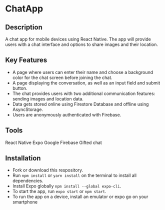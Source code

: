 # ChatApp

## Description

A chat app for mobile devices using React Native. The app will provide users with a chat interface and options to share images and their location.

## Key Features

* A page where users can enter their name and choose a background color for the chat screen before joining the chat.
* A page displaying the conversation, as well as an input field and submit button.
* The chat provides users with two additional communication features: sending images and location data.
* Data gets stored online using Firestore Database and offline using AsyncStorage.
* Users are anonymously authenticated with Firebase. 

## Tools

React Native
Expo
Google Firebase
Gifted chat

## Installation

* Fork or download this respository.
* Run `npm install` or `yarn install` on the terminal to install all dependencies.
* Install Expo globally `npm install --global expo-cli`.
* To start the app, run `expo start` or `npm start`.
* To run the app on a device, install an emulator or expo go on your smartphone
